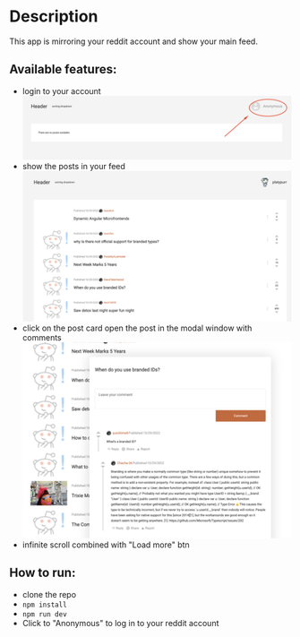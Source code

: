 # Description

This app is mirroring your reddit account and show your main feed.

## Available features:
- login to your account
![Reddit Mirror login](./src/images/reddit-mirror-default.png)
- show the posts in your feed
![Reddit Mirror feed](./src/images/reddit-mirror-feed.png)
- click on the post card open the post in the modal window with comments
![Reddit Mirror comments](./src/images/reddit-mirror-comments.png)
- infinite scroll combined with "Load more" btn

## How to run:
- clone the repo
- `npm install`
- `npm run dev`
- Click to "Anonymous" to log in to your reddit account
